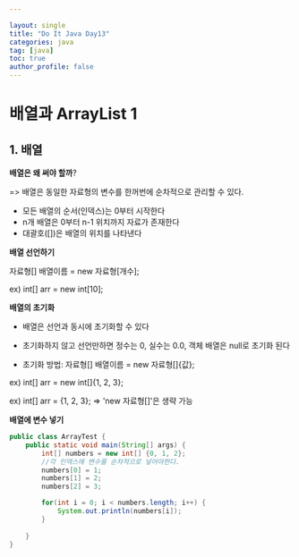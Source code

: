 ```yaml
---

layout: single
title: "Do It Java Day13"
categories: java
tag: [java]
toc: true
author_profile: false 
---
```

# 배열과 ArrayList 1

## 1. 배열

**배열은 왜 써야 할까**?

=> 배열은 동일한 자료형의 변수를 한꺼번에 순차적으로 관리할 수 있다.

* 모든 배열의 순서(인덱스)는 0부터 시작한다
* n개 배열은 0부터 n-1 위치까지 자료가 존재한다
* 대괄호([])은 배열의 위치를 나타낸다



**배열 선언하기**

자료형[] 배열이름 = new 자료형[개수];

ex) int[] arr = new int[10];



**배열의 초기화**

* 배열은 선언과 동시에 초기화할 수 있다
* 초기화하지 않고 선언만하면 정수는 0, 실수는 0.0, 객체 배열은 null로 초기화 된다

* 초기화 방법: 자료형[] 배열이름 = new 자료형[]{값};

ex) int[] arr = new int[]{1, 2, 3};

ex) int[] arr = {1, 2, 3}; => 'new 자료형[]'은 생략 가능



**배열에 변수 넣기**

```java
public class ArrayTest {
	public static void main(String[] args) {
		int[] numbers = new int[] {0, 1, 2};
		//각 인덱스에 변수를 순차적으로 넣어야한다.
		numbers[0] = 1; 
		numbers[1] = 2;
		numbers[2] = 3;

		for(int i = 0; i < numbers.length; i++) {
			System.out.println(numbers[i]);
		}
		
	}
}
```



